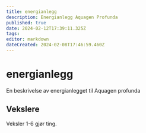 ```yaml
---
title: energianlegg
description: Energianlegg Aquagen Profunda
published: true
date: 2024-02-12T17:39:11.325Z
tags: 
editor: markdown
dateCreated: 2024-02-08T17:46:59.460Z
---
```


# energianlegg

En beskrivelse av energianlegget til Aquagen profunda

## Vekslere
Veksler 1-6 gjør ting.